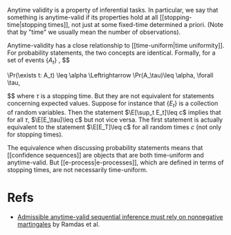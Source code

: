Anytime validity is a property of inferential tasks. In particular, we say that something is anytime-valid if its properties hold at all [[stopping-time|stopping times]], not just at some fixed-time determined a priori. (Note that by "time" we usually mean the number of observations). 

Anytime-validity has a close relationship to [[time-uniform|time uniformity]]. For probability statements, the two concepts are identical. Formally, for a set of events $\{A_t\}$ , 
$$

\Pr(\exists t: A_t) \leq \alpha \Leftrightarrow \Pr(A_\tau)\leq \alpha, \forall \tau,

$$
where $\tau$ is a stopping time. But they are not equivalent for statements concerning expected values. Suppose for instance that $\{E_t\}$ is a collection of random variables. Then the statement $\E[\sup_t E_t]\leq c$ implies that for all $\tau$, $\E[E_\tau]\leq c$ but not vice versa. The first statement is actually equivalent to the statement $\E[E_T]\leq c$ for all random times $c$ (not only for stopping times). 

The equivalence when discussing probability statements means that [[confidence sequences]] are objects that are both time-uniform and anytime-valid. But [[e-process|e-processes]], which are defined in terms of stopping times, are not necessarily time-uniform.  

# Refs 
- [Admissible anytime-valid sequential inference must rely on nonnegative martingales](https://arxiv.org/pdf/2009.03167) by Ramdas et al. 